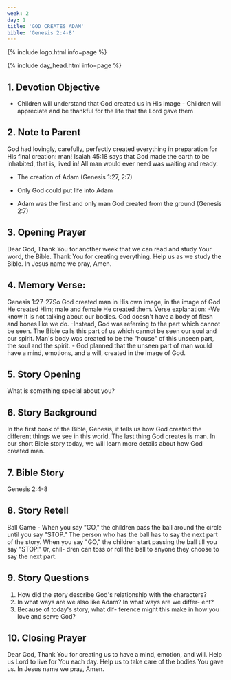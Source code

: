 ```yaml
---
week: 2
day: 1
title: 'GOD CREATES ADAM'
bible: 'Genesis 2:4-8'
---
```



{% include logo.html info=page %}

{% include day_head.html info=page %}

## 1. Devotion Objective
- Children will understand that God created us in His image - Children will appreciate and be thankful for the life that the Lord gave them
## 2. Note to Parent
God had lovingly, carefully, perfectly created everything in preparation for His final creation: man! Isaiah 45:18 says that God made the earth to be inhabited, that is, lived in! All man would ever need was waiting and ready.
* The creation of Adam (Genesis 1:27, 2:7)
- Only God could put life into Adam
* Adam was the first and only man God created from the ground (Genesis 2:7)

## 3. Opening Prayer
Dear God, Thank You for another week that we can read and study Your word, the Bible. Thank You for creating everything. Help us as we study the Bible. In Jesus name we pray, Amen.

## 4. Memory Verse:
Genesis 1:27-27So God created man in His own image, in the image of God He created Him; male and female He created them. Verse explanation: -We know it is not talking about our bodies. God doesn't have a body of flesh and bones like we do. -Instead, God was referring to the part which cannot be seen. The Bible calls this part of us which cannot be seen our soul and our spirit. Man's body was created to be the "house" of this unseen part, the soul and the spirit. - God planned that the unseen part of man would have a mind, emotions, and a will, created in the image of God.

## 5. Story Opening
What is something special about you?

## 6. Story Background
In the first book of the Bible, Genesis, it tells us how God created the different things we see in this world. The last thing God creates is man. In our short Bible story today, we will learn more details about how God created man.

## 7. Bible Story
Genesis 2:4-8

## 8. Story Retell
Ball Game - When you say "GO," the children pass the ball around the circle until you say "STOP." The person who has the ball has to say the next part of the story. When you say "GO," the children start passing the ball till you say "STOP." 0r, chil- dren can toss or roll the ball to anyone they choose to say the next part.

## 9. Story Questions
1. How did the story describe God's relationship with the characters?
2. In what ways are we also like Adam? In what ways are we differ- ent?
3. Because of today's story, what dif- ference might this make in how you love and serve God?

## 10. Closing Prayer
Dear God, Thank You for creating us to have a mind, emotion, and will. Help us Lord to live for You each day. Help us to take care of the bodies You gave us. In Jesus name we pray, Amen.

